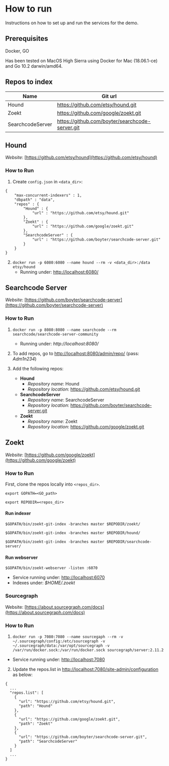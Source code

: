 # How to run
Instructions on how to set up and run the services for the demo.

## Prerequisites

Docker, GO

Has been tested on MacOS High Sierra using Docker for Mac (18.06.1-ce) and Go 10.2 darwin/amd64.

## Repos to index

| Name             | Git url                                         |
| ---------------- | ----------------------------------------------- |
| Hound            | https://github.com/etsy/hound.git               |
| Zoekt            | https://github.com/google/zoekt.git             |
| SearchcodeServer | https://github.com/boyter/searchcode-server.git |

## Hound
*Website*: [https://github.com/etsy/hound](https://github.com/etsy/hound)

### How to Run
1. Create `config.json` in `<data_dir>`:
```
{
    "max-concurrent-indexers" : 1,
    "dbpath" : "data",
    "repos" : {
        "Hound" : {
            "url" : "https://github.com/etsy/hound.git"
        },
        "Zoekt" : {
            "url" : "https://github.com/google/zoekt.git"
        },
        "SearchcodeServer" : {
            "url" : "https://github.com/boyter/searchcode-server.git"
        }
    }
}
```
2. ```docker run -p 6080:6080 --name hound --rm -v <data_dir>:/data etsy/hound```
    - Running under: [http://localhost:6080/](http://localhost:6080/)

## Searchcode Server
*Website*: [https://github.com/boyter/searchcode-server](https://github.com/boyter/searchcode-server)

### How to Run
1. ```docker run -p 8080:8080 --name searchcode --rm searchcode/searchcode-server-community```
    - Running under: *http://localhost:8080/*

2. To add repos, go to [http://localhost:8080/admin/repo/](http://localhost:8080/admin/repo/) (pass: *Adm1n234*) 
3. Add the following repos:
    - **Hound**
        - *Repository name*: Hound
        - *Repository location*: https://github.com/etsy/hound.git
    - **SearchcodeServer**
        - *Repository name*: SearchcodeServer 
        - *Repository location*: https://github.com/boyter/searchcode-server.git
    - **Zoekt** 
        - *Repository name*: Zoekt 
        - *Repository location*: https://github.com/google/zoekt.git 

## Zoekt
*Website*: [https://github.com/google/zoekt](https://github.com/google/zoekt)

### How to Run
First, clone the repos locally into `<repos_dir>`.

`export GOPATH=<GO_path>`

`export REPODIR=<repos_dir>`

#### Run indexer
`$GOPATH/bin/zoekt-git-index -branches master $REPODIR/zoekt/`

`$GOPATH/bin/zoekt-git-index -branches master $REPODIR/hound/`

`$GOPATH/bin/zoekt-git-index -branches master $REPODIR/searchcode-server/`

#### Run webserver
`$GOPATH/bin/zoekt-webserver -listen :6070`
- Service running under: [http://localhost:6070](http://localhost:6070)
- Indexes under: *$HOME/.zoekt*

### Sourcegraph
Website: [https://about.sourcegraph.com/docs](https://about.sourcegraph.com/docs)

### How to Run
1. `docker run -p 7080:7080 --name sourcegaph --rm -v ~/.sourcegraph/config:/etc/sourcegraph -v ~/.sourcegraph/data:/var/opt/sourcegraph -v /var/run/docker.sock:/var/run/docker.sock sourcegraph/server:2.11.2`
- Service running under: [http://localhost:7080](http://localhost:7080)

2. Update the repos.list in [http://localhost:7080/site-admin/configuration](http://localhost:7080/site-admin/configuration) as below:
```
{
  ...
  "repos.list": [
    {
      "url": "https://github.com/etsy/hound.git",
      "path": "Hound"
    },
    {
      "url": "https://github.com/google/zoekt.git",
      "path": "Zoekt"
    },
    {
      "url": "https://github.com/boyter/searchcode-server.git",
      "path": "SearchcodeServer"
    }
  ]
  ...
}
```
